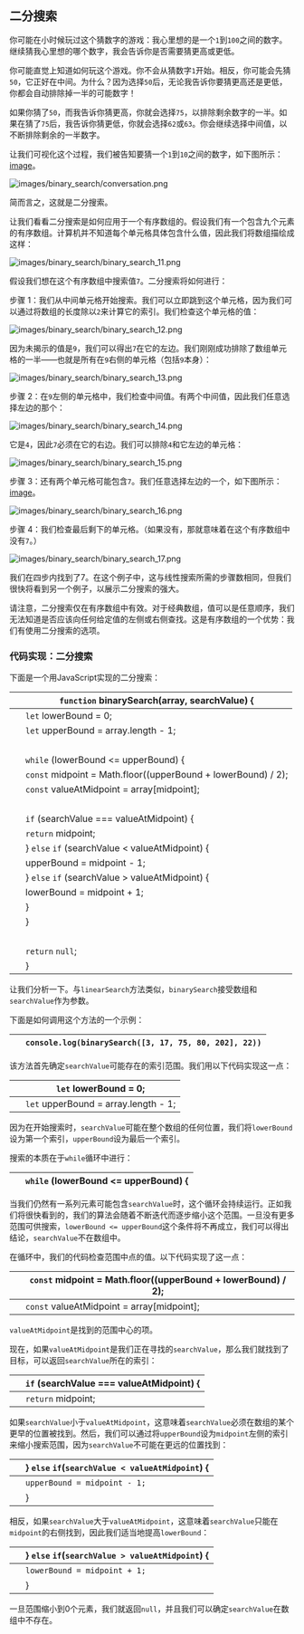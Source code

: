 ## 二分搜索

你可能在小时候玩过这个猜数字的游戏：我心里想的是一个`1`到`100`之间的数字。继续猜我心里想的哪个数字，我会告诉你是否需要猜更高或更低。

你可能直觉上知道如何玩这个游戏。你不会从猜数字`1`开始。相反，你可能会先猜`50`，它正好在中间。为什么？因为选择`50`后，无论我告诉你要猜更高还是更低，你都会自动排除掉一半的可能数字！

如果你猜了`50`，而我告诉你猜更高，你就会选择`75`，以排除剩余数字的一半。如果在猜了`75`后，我告诉你猜更低，你就会选择`62`或`63`。你会继续选择中间值，以不断排除剩余的一半数字。

让我们可视化这个过程，我们被告知要猜一个`1`到`10`之间的数字，如下图所示：[image](#fig.ch2.conversation)。

![`images/binary_search/conversation.png`](images/binary_search/conversation.png)

简而言之，这就是二分搜索。

让我们看看二分搜索是如何应用于一个有序数组的。假设我们有一个包含九个元素的有序数组。计算机并不知道每个单元格具体包含什么值，因此我们将数组描绘成这样：

![`images/binary_search/binary_search_11.png`](images/binary_search/binary_search_11.png)

假设我们想在这个有序数组中搜索值`7`。二分搜索将如何进行：

步骤 1：我们从中间单元格开始搜索。我们可以立即跳到这个单元格，因为我们可以通过将数组的长度除以`2`来计算它的索引。我们检查这个单元格的值：

![`images/binary_search/binary_search_12.png`](images/binary_search/binary_search_12.png)

因为未揭示的值是`9`，我们可以得出`7`在它的左边。我们刚刚成功排除了数组单元格的一半——也就是所有在`9`右侧的单元格（包括`9`本身）：

![`images/binary_search/binary_search_13.png`](images/binary_search/binary_search_13.png)

步骤 2：在`9`左侧的单元格中，我们检查中间值。有两个中间值，因此我们任意选择左边的那个：

![`images/binary_search/binary_search_14.png`](images/binary_search/binary_search_14.png)

它是`4`，因此`7`必须在它的右边。我们可以排除`4`和它左边的单元格：

![`images/binary_search/binary_search_15.png`](images/binary_search/binary_search_15.png)

步骤 3：还有两个单元格可能包含`7`。我们任意选择左边的一个，如下图所示：[image](#fig.ch2.binary_search_16)。

![`images/binary_search/binary_search_16.png`](images/binary_search/binary_search_16.png)

步骤 4：我们检查最后剩下的单元格。（如果没有，那就意味着在这个有序数组中没有`7`。）

![`images/binary_search/binary_search_17.png`](images/binary_search/binary_search_17.png)

我们在四步内找到了7。在这个例子中，这与线性搜索所需的步骤数相同，但我们很快将看到另一个例子，以展示二分搜索的强大。

请注意，二分搜索仅在有序数组中有效。对于经典数组，值可以是任意顺序，我们无法知道是否应该向任何给定值的左侧或右侧查找。这是有序数组的一个优势：我们有使用二分搜索的选项。

### 代码实现：二分搜索

下面是一个用JavaScript实现的二分搜索：

| ​  | `function` binarySearch(array, searchValue) { |
| --- | --- |
| ​  | `let` lowerBound = 0; |
| ​  | `let` upperBound = array.length - 1; |
| ​  |  |
| ​  | `while` (lowerBound <= upperBound) { |
| ​  | `const` midpoint = Math.floor((upperBound + lowerBound) / 2); |
| ​  | `const` valueAtMidpoint = array[midpoint]; |
| ​  |  |
| ​  | `if` (searchValue === valueAtMidpoint) { |
| ​  | `return` midpoint; |
| ​  | } `else` `if` (searchValue < valueAtMidpoint) { |
| ​  | upperBound = midpoint - 1; |
| ​  | } `else` `if` (searchValue > valueAtMidpoint) { |
| ​  | lowerBound = midpoint + 1; |
| ​  | } |
| ​  | } |
| ​  |  |
| ​  | `return` `null`; |
| ​  | } |

让我们分析一下。与`linearSearch`方法类似，`binarySearch`接受数组和`searchValue`作为参数。

下面是如何调用这个方法的一个示例：

| ​  | `console.log(binarySearch([3, 17, 75, 80, 202], 22))` |
| --- | --- |

该方法首先确定`searchValue`可能存在的索引范围。我们用以下代码实现这一点：

| ​  | `let` lowerBound = 0; |
| --- | --- |
| ​  | `let` upperBound = array.length - 1; |

因为在开始搜索时，`searchValue`可能在整个数组的任何位置，我们将`lowerBound`设为第一个索引，`upperBound`设为最后一个索引。

搜索的本质在于`while`循环中进行：

| ​  | `while` (lowerBound <= upperBound) { |
| --- | --- |

当我们仍然有一系列元素可能包含`searchValue`时，这个循环会持续运行。正如我们将很快看到的，我们的算法会随着不断迭代而逐步缩小这个范围。一旦没有更多范围可供搜索，`lowerBound <= upperBound`这个条件将不再成立，我们可以得出结论，`searchValue`不在数组中。

在循环中，我们的代码检查范围中点的值。以下代码实现了这一点：

| ​  | `const` midpoint = Math.floor((upperBound + lowerBound) / 2); |
| --- | --- |
| ​  | `const` valueAtMidpoint = array[midpoint]; |

`valueAtMidpoint`是找到的范围中心的项。

现在，如果`valueAtMidpoint`是我们正在寻找的`searchValue`，那么我们就找到了目标，可以返回`searchValue`所在的索引：

| ​  | `if` (searchValue === valueAtMidpoint) { |
| --- | --- |
| ​  | `return` midpoint; |

如果`searchValue`小于`valueAtMidpoint`，这意味着`searchValue`必须在数组的某个更早的位置被找到。然后，我们可以通过将`upperBound`设为`midpoint`左侧的索引来缩小搜索范围，因为`searchValue`不可能在更远的位置找到：

| ​  | } ​`else`​ ​`if`​ (`searchValue < valueAtMidpoint`) { |
| --- | --- |
| ​  | `upperBound = midpoint - 1;` |
| ​  | } |

相反，如果`searchValue`大于`valueAtMidpoint`，这意味着`searchValue`只能在`midpoint`的右侧找到，因此我们适当地提高`lowerBound`：

| ​  | } ​`else`​ ​`if`​ (`searchValue > valueAtMidpoint`) { |
| --- | --- |
| ​  | `lowerBound = midpoint + 1;` |
| ​  | } |

一旦范围缩小到0个元素，我们就返回`null`，并且我们可以确定`searchValue`在数组中不存在。
